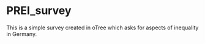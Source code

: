 # PREI_survey

This is a simple survey created in oTree which asks for aspects of inequality in Germany.
